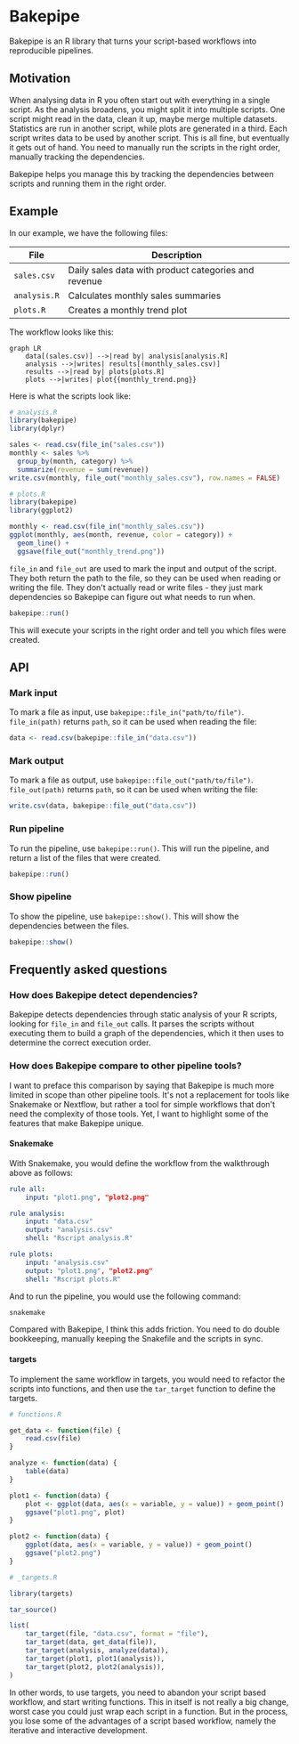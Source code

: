 # Bakepipe

Bakepipe is an R library that turns your script-based workflows into reproducible pipelines.

## Motivation

When analysing data in R you often start out with everything in a single script. As the analysis broadens, you might split it into multiple scripts. One script might read in the data, clean it up, maybe merge multiple datasets. Statistics are run in another script, while plots are generated in a third. Each script writes data to be used by another script. This is all fine, but eventually it gets out of hand. You need to manually run the scripts in the right order, manually tracking the dependencies.

Bakepipe helps you manage this by tracking the dependencies between scripts and running them in the right order.

## Example

In our example, we have the following files:

| File | Description |
|------|-------------|
| `sales.csv` | Daily sales data with product categories and revenue |
| `analysis.R` | Calculates monthly sales summaries |
| `plots.R` | Creates a monthly trend plot |

The workflow looks like this:

```mermaid
graph LR
    data[(sales.csv)] -->|read by| analysis[analysis.R]
    analysis -->|writes| results[(monthly_sales.csv)]
    results -->|read by| plots[plots.R]
    plots -->|writes| plot{{monthly_trend.png}}
```

Here is what the scripts look like:

```r
# analysis.R
library(bakepipe)
library(dplyr)

sales <- read.csv(file_in("sales.csv"))
monthly <- sales %>% 
  group_by(month, category) %>% 
  summarize(revenue = sum(revenue))
write.csv(monthly, file_out("monthly_sales.csv"), row.names = FALSE)
```

```r
# plots.R
library(bakepipe)
library(ggplot2)

monthly <- read.csv(file_in("monthly_sales.csv"))
ggplot(monthly, aes(month, revenue, color = category)) + 
  geom_line() +
  ggsave(file_out("monthly_trend.png"))
```

`file_in` and `file_out` are used to mark the input and output of the script. They both return the path to the file, so they can be used when reading or writing the file. They don't actually read or write files - they just mark dependencies so Bakepipe can figure out what needs to run when.

```r
bakepipe::run()
```

This will execute your scripts in the right order and tell you which files were created.

## API

### Mark input

To mark a file as input, use `bakepipe::file_in("path/to/file")`. `file_in(path)`
returns `path`, so it can be used when reading the file:

```r
data <- read.csv(bakepipe::file_in("data.csv"))
```

### Mark output

To mark a file as output, use `bakepipe::file_out("path/to/file")`. `file_out(path)`
returns `path`, so it can be used when writing the file:

```r
write.csv(data, bakepipe::file_out("data.csv"))
```

### Run pipeline

To run the pipeline, use `bakepipe::run()`. This will run the pipeline, and
return a list of the files that were created.

```r
bakepipe::run()
```

### Show pipeline

To show the pipeline, use `bakepipe::show()`. This will show the dependencies
between the files.

```r
bakepipe::show()
```

## Frequently asked questions

### How does Bakepipe detect dependencies?

Bakepipe detects dependencies through static analysis of your R scripts, looking for `file_in` and `file_out` calls. It parses the scripts without executing them to build a graph of the dependencies, which it then uses to determine the correct execution order.

### How does Bakepipe compare to other pipeline tools?

I want to preface this comparison by saying that Bakepipe is much more limited in scope than other pipeline tools. It's not a replacement for tools like Snakemake or Nextflow, but rather a tool for simple workflows that don't need the complexity of those tools. Yet, I want to highlight some of the features that make Bakepipe unique.

#### Snakemake

With Snakemake, you would define the workflow from the walkthrough above as follows:

```yaml
rule all: 
    input: "plot1.png", "plot2.png"

rule analysis:
    input: "data.csv"
    output: "analysis.csv"
    shell: "Rscript analysis.R"

rule plots:
    input: "analysis.csv"
    output: "plot1.png", "plot2.png"
    shell: "Rscript plots.R"
```

And to run the pipeline, you would use the following command:

```bash
snakemake
```

Compared with Bakepipe, I think this adds friction. You need to do double bookkeeping, manually keeping the Snakefile and the scripts in sync.

#### targets

To implement the same workflow in targets, you would need to refactor the scripts into functions, and then use the `tar_target` function to define the targets.

```r
# functions.R

get_data <- function(file) {
    read.csv(file)
}

analyze <- function(data) {
    table(data)
}

plot1 <- function(data) {
    plot <- ggplot(data, aes(x = variable, y = value)) + geom_point()
    ggsave("plot1.png", plot)
}

plot2 <- function(data) {
    ggplot(data, aes(x = variable, y = value)) + geom_point()
    ggsave("plot2.png")
}
```

```r
# _targets.R

library(targets)

tar_source()

list(
    tar_target(file, "data.csv", format = "file"),
    tar_target(data, get_data(file)),
    tar_target(analysis, analyze(data)),
    tar_target(plot1, plot1(analysis)),
    tar_target(plot2, plot2(analysis)),
)
```

In other words, to use targets, you need to abandon your script based workflow, and start writing functions. This in itself is not really a big change, worst case you could just wrap each script in a function. But in the process, you lose some of the advantages of a script based workflow, namely the iterative and interactive development.
